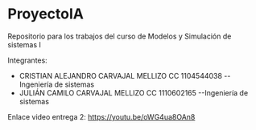 # ProyectoIA
Repositorio para los trabajos del curso de Modelos y Simulación de sistemas I

Integrantes:
- CRISTIAN ALEJANDRO CARVAJAL MELLIZO  CC 1104544038 --Ingeniería de sistemas
- JULIÁN CAMILO CARVAJAL MELLIZO       CC 1110602165 --Ingeniería de sistemas

Enlace video entrega 2:
https://youtu.be/oWG4ua8OAn8
